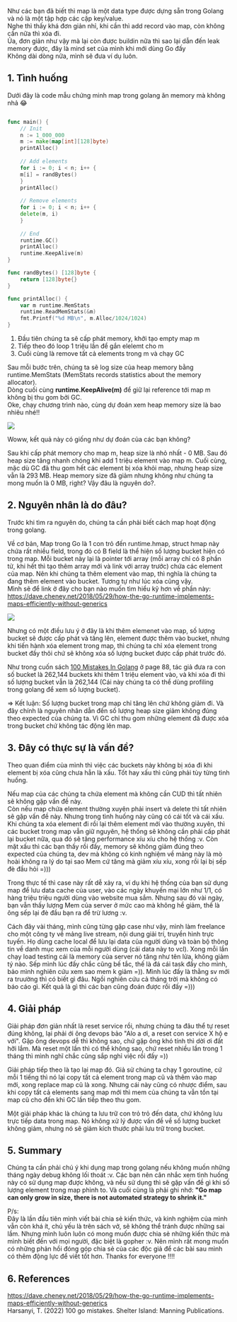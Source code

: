 Như các bạn đã biết thì map là một data type được dựng sẵn trong Golang và nó là một tập hợp các cặp key/value.<br>
Nghe thì thấy khá đơn giản nhỉ, khi cần thì add record vào map, còn không cần nữa thì xóa đi. <br>
Ủa, đơn giản như vậy mà lại còn được buildin nữa thì sao lại dẫn đến leak memory được, đây là mind set của mình khi mới dùng Go đấy<br>
Không dài dòng nữa, mình sẽ đưa ví dụ luôn.

## 1. Tình huống
Dưới đây là code mẫu chứng minh map trong golang ăn memory mà không nhả 😂
```go

func main() {
    // Init
    n := 1_000_000
    m := make(map[int][128]byte)
    printAlloc()
    
    // Add elements
    for i := 0; i < n; i++ {
    m[i] = randBytes()
    }
    printAlloc()
    
    // Remove elements
    for i := 0; i < n; i++ {
    delete(m, i)
    }
    
    // End
    runtime.GC()
    printAlloc()
    runtime.KeepAlive(m)
}

func randBytes() [128]byte {
    return [128]byte{}
}

func printAlloc() {
    var m runtime.MemStats
    runtime.ReadMemStats(&m)
    fmt.Printf("%d MB\n", m.Alloc/1024/1024)
}
```

1. Đầu tiên chúng ta sẽ cấp phát memory, khởi tạo empty map m 
2. Tiếp theo đó loop 1 triệu lần để gắn elelemt cho m
3. Cuối cùng là remove tất cả elements trong m và chạy GC

Sau mỗi bước trên, chúng ta sẽ log size của heap memory bằng runtime.MemStats (MemStats records statistics about the 
memory allocator).<br>
Dòng cuối cùng **runtime.KeepAlive(m)** để giữ lại reference tới map m không bị thu gom bởi GC.<br>
Oke, chạy chương trình nào, cùng dự đoán xem  heap memory size là bao nhiêu nhé!!

![](https://images.viblo.asia/a2c48230-f8db-4d26-960d-f8c96442e17b.png)

Woww, kết quả này có giống như dự đoán của các bạn không?

Sau khi cấp phát memory cho map m, heap size là nhỏ nhất - 0 MB.
Sau đó heap size tăng nhanh chóng khi add 1 triệu element vào map m. Cuối cùng, mặc dù GC đã thu gom hết các element bị
xóa khỏi map, 
nhưng heap size vẫn là 293 MB. Heap memory size đã giảm nhưng không như chúng ta mong muốn là 0 MB, right? Vậy đâu 
là nguyên do?.

## 2. Nguyên nhân là do đâu?
Trước khi tìm ra nguyên do, chúng ta cần phải biết cách map hoạt động trong golang.

Về cơ bản, Map trong Go là 1 con trỏ đến runtime.hmap, struct hmap này chứa rất nhiều field, trong đó có B field là 
thể hiện số lượng bucket hiện có trong map.
Mỗi bucket này lại là pointer tới array (mỗi array chỉ có 8 phần tử, khi hết thì tạo thêm array mới và link với 
array trước) chứa các element của map. Nên khi chúng ta thêm element vào map, thì nghĩa là chúng ta đang thêm element vào 
bucket. Tương tự như lúc xóa cũng vậy. <br>
Mình sẽ để link ở đây cho bạn nào muốn tìm hiểu kỹ hơn về phần này: https://dave.cheney.net/2018/05/29/how-the-go-runtime-implements-maps-efficiently-without-generics

![](https://images.viblo.asia/5f9fa23e-550d-4c01-aa01-9e4655b946c9.png)

Nhưng có một điều lưu ý ở đây là khi thêm elemenet vào map, số lượng bucket sẽ được cấp phát và tăng lên, element 
được thêm vào bucket, nhưng khi tiến hành xóa element
trong map, thì chúng ta chỉ xóa element trong bucket đấy thôi chứ sẽ không xóa số lượng bucket được cấp phát trước đó.

Như trong cuốn sách [100 Mistakes In Golang](https://www.amazon.com/100-Mistakes-How-Avoid-Them/dp/1617299596) ở 
page 88, tác giả đưa ra con số bucket là 262,144 buckets khi thêm 1 triệu element vào, và khi xóa đi thì số lượng 
bucket vẫn là 262,144 (Cái này chúng ta có thể dùng profiling trong golang để xem số lượng bucket).

=> Kết luận: Số lượng bucket trong map chỉ tăng lên chứ không giảm đi. Và đây chính là nguyên nhân dẫn đến số lượng 
heap size giảm không đúng theo expected của chúng ta. Vì GC chỉ thu gom 
những element đã được xóa trong bucket chứ không tác động lên map.

## 3. Đây có thực sự là vấn đề?
Theo quan điểm của mình thì việc các buckets này không bị xóa đi khi element bị xóa cũng chưa hẳn là xấu.
Tốt hay xấu thì cũng phải tùy từng tình huống.

Nếu map của các chúng ta chứa element mà không cần CUD thì tất nhiên sẽ không gặp vấn đề này.<br>
Còn nếu map chứa element thường xuyên phải insert và delete thì tất nhiên sẽ gặp vấn đề này. Nhưng trong tình huống 
này cũng có cái tốt và cái xấu. Khi chúng ta xóa element đi rồi lại thêm element mới vào thường xuyên, thì các bucket
trong map vẫn giữ nguyên, hệ thống sẽ không cần phải cấp phát lại bucket nữa, qua đó sẽ tăng performance xíu xíu cho 
hệ thống :v. Còn mặt xấu thì các bạn thấy rồi đấy, memory sẽ không giảm đúng theo expected của chúng ta, 
dev mà không có kinh nghiệm về mảng này là mò hoài không ra lý do tại sao Mem cứ tăng mà giảm xíu xíu, xong rồi lại 
bị sếp đè đầu hỏi =))) 

Trong thực tế thì case này rất dễ xảy ra, ví dụ khi hệ thống của bạn sử dụng map để lưu data cache của user, vào các ngày khuyến mại
lớn như 1/1, có hàng triệu triệu người dùng vào website mua sắm. Nhưng sau đó vài ngày, bạn vẫn thấy lượng Mem của server ở
mức cao mà không hề giảm, thế là ông sếp lại đè đầu bạn ra để trừ lương :v.

Cách đây vài tháng, mình cũng từng gặp case như vậy, mình làm freelance cho một công ty về mảng live stream, nội dung 
giải trí, truyền hình trực tuyến.
Họ dùng cache local để lưu lại data của người dùng và toàn bộ thông tin về danh mục xem của mỗi người dùng (cái data 
này to vcl). Xong mỗi lần chạy 
load testing cái là memory của server nó tăng như tên lửa, không giảm tý nào. Sếp mình lúc đấy chắc cũng bế tắc, 
thế là đá cái task đấy cho mình, bảo mình nghiên cứu xem sao mem k giảm =)). Mình lúc đấy 
là thằng sv mới ra truường thì có biết gì đâu. Ngồi nghiên cứu cả tháng trời mà 
không có báo cáo gì. Kết quả là gì thì các bạn cũng đoán được rồi đấy =))) 

## 4. Giải pháp

Giải pháp đơn giản nhất là reset service rồi, nhưng chúng ta đâu thể tự reset đúng không, lại phải ới ông devops bảo
"Alo a ơi, a reset con service X hộ e với". Gặp ông devops dễ thì không sao, chứ gặp ông khó tính thì dời ơi đất hỡi lắm.
Mà reset một lần thì có thể không sao, chứ reset nhiều lần trong 1 tháng thì mình nghĩ chắc cũng sắp nghỉ việc rồi đấy =)) 

Giải pháp tiếp theo là tạo lại map đó. Giả sử chúng ta chạy 1 goroutine, cứ mỗi 1 tiếng thì nó lại copy tất cả element trong 
map cũ và thêm vào map mới, xong replace map cũ là xong. Nhưng cái này cũng có nhược điểm, sau khi copy tất cả elements sang map mới
thì mem của chúng ta vẫn tồn tại map cũ cho đến khi GC lần tiếp theo thu gom.

Một giải pháp khác là chúng ta lưu trữ con trỏ trỏ đến data, chứ không lưu trực tiếp data trong map. Nó không xử lý được vấn đề
về số lượng bucket không giảm, nhưng nó sẽ giảm kích thước phải lưu trữ trong bucket.

## 5. Summary
Chúng ta cần phải chú ý khi dụng map trong golang nếu không muốn những tháng ngày debug không lối thoát :v.
Các bạn nên cân nhắc xem tình huống này có sử dụng map được không, và nếu sử dụng thì sẽ gặp vấn đề gì khi số lượng 
element trong map phình to. Và cuối cùng là phải ghi nhớ: **"Go map can only grow in size, there is not automated strategy to shrink it."**

P/s: <br>
Đây là lần đầu tiên mình viết bài chia sẻ kiến thức, và kinh nghiệm của mình vẫn còn khá ít, chủ yếu là trên sách vở,
sẽ không thể tránh được những sai lầm. Nhưng mình luôn luôn có mong muốn được chia sẻ những kiến thức mà mình biết đến
với mọi người, đặc biệt là gopher :v. Nên mình rất mong muốn có những phản hồi đóng góp chia sẻ của các độc giả để các bài sau 
mình có thêm động lực để viết tốt hơn. Thanks for everyone !!!!

## 6. References
https://dave.cheney.net/2018/05/29/how-the-go-runtime-implements-maps-efficiently-without-generics <br>
Harsanyi, T. (2022) 100 go mistakes. Shelter Island: Manning Publications.